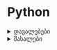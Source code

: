 # Python

<details>
    <summary>დავალებები</summary>

- [დავალება 1](https://forms.gle/GF8Z63eRmKc2QfUe8)

</details>

<details>
    <summary>მასალები</summary>

- [Workshop 1](docs/WORKSHOP_1.md)
- [Workshop 2 (IN PROGRESS)](docs/WORKSHOP_2.md)

</details>

